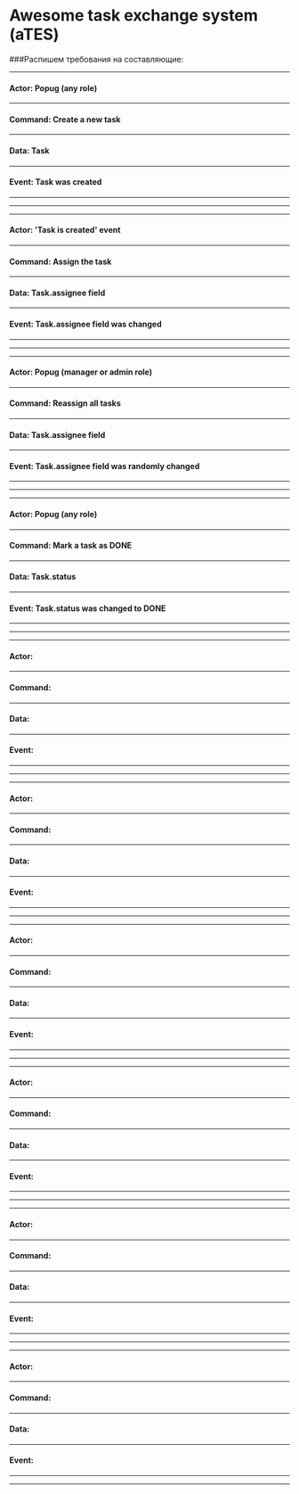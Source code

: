 # Awesome task exchange system (aTES)


###Распишем требования на составляющие:


----
#### Actor: Popug (any role)

----
#### Command: Create a new task

----
#### Data: Task

----
#### Event: Task was created

----
----
----
#### Actor: 'Task is created' event

----
#### Command: Assign the task

----
#### Data: Task.assignee field

----
#### Event: Task.assignee field was changed

----
----
----
#### Actor: Popug (manager or admin role)

----
#### Command: Reassign all tasks

----
#### Data: Task.assignee field

----
#### Event: Task.assignee field was randomly changed

----
----
----
#### Actor: Popug (any role)

----
#### Command: Mark a task as DONE

----
#### Data: Task.status

----
#### Event: Task.status was changed to DONE

----
----
----
#### Actor:

----
#### Command:

----
#### Data:

----
#### Event:

----
----
----
#### Actor:

----
#### Command:

----
#### Data:

----
#### Event:

----
----
----
#### Actor:

----
#### Command:

----
#### Data:

----
#### Event:

----
----
----
#### Actor:

----
#### Command:

----
#### Data:

----
#### Event:

----
----
----
#### Actor:

----
#### Command:

----
#### Data:

----
#### Event:

----
----
----
#### Actor:

----
#### Command:

----
#### Data:

----
#### Event:

----
----
